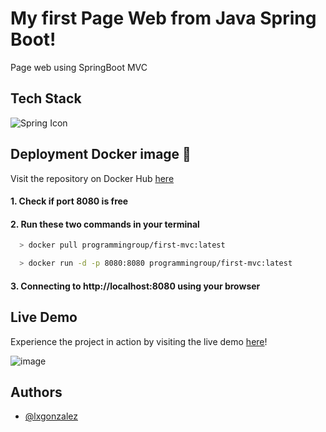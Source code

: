 # My first Page Web from Java Spring Boot!

Page web using SpringBoot MVC

## Tech Stack

![Spring Icon](https://img.icons8.com/?size=48&id=90519&format=png&color=000000)

## Deployment Docker image 🐳
Visit the repository on Docker Hub [here](https://hub.docker.com/repository/docker/programmingroup/first-mvc/tags)

#### 1. Check if port 8080 is free
#### 2. Run these two commands in your terminal 
```bash
  > docker pull programmingroup/first-mvc:latest

  > docker run -d -p 8080:8080 programmingroup/first-mvc:latest
```
#### 3. Connecting to http://localhost:8080 using your browser

## Live Demo
Experience the project in action by visiting the live demo [here](https://firstmvc-lgonzalez-production.up.railway.app/)!

![image](https://github.com/user-attachments/assets/6cc37140-966b-4479-8645-052f73ce7339)

## Authors

- [@lxgonzalez](https://github.com/lxgonzalez)
